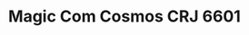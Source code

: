 ---
title: Magic Com Cosmos CRJ 6601
Images: ../static/cosmos1.jpg
deskripsi: Cosmos Low Watt Rice Cooker CRJ 6601 merupakan rice coker yang memiliki fungsi sebagai penanak, penghangat.
---